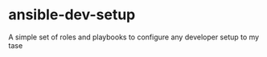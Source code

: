 # ansible-dev-setup
A simple set of roles and playbooks to configure any developer setup to my tase
